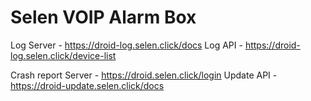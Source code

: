 # Selen VOIP Alarm Box

Log Server - https://droid-log.selen.click/docs
Log API - https://droid-log.selen.click/device-list

Crash report Server - https://droid.selen.click/login
Update API - https://droid-update.selen.click/docs

